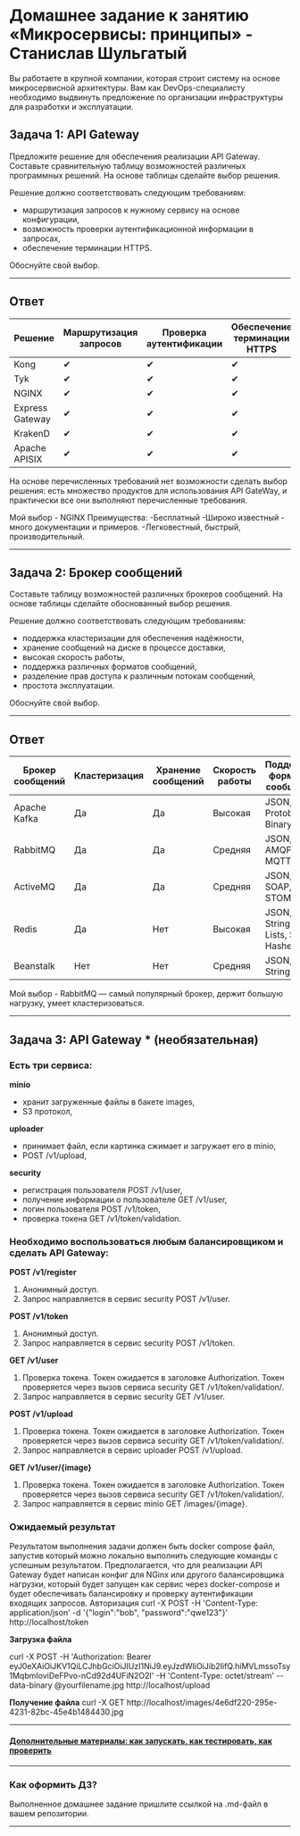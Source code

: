 
# Домашнее задание к занятию «Микросервисы: принципы» - Станислав Шульгатый

Вы работаете в крупной компании, которая строит систему на основе микросервисной архитектуры.
Вам как DevOps-специалисту необходимо выдвинуть предложение по организации инфраструктуры для разработки и эксплуатации.

## Задача 1: API Gateway 

Предложите решение для обеспечения реализации API Gateway. Составьте сравнительную таблицу возможностей различных программных решений. На основе таблицы сделайте выбор решения.

Решение должно соответствовать следующим требованиям:
- маршрутизация запросов к нужному сервису на основе конфигурации,
- возможность проверки аутентификационной информации в запросах,
- обеспечение терминации HTTPS.

Обоснуйте свой выбор.

---
## Ответ

| **Решение** | Маршрутизация запросов | Проверка аутентификации | Обеспечение терминации HTTPS |
|---|---|---|---|
| Kong | ✔ | ✔ | ✔ | 
| Tyk | ✔ | ✔ | ✔ | 
| NGINX | ✔ | ✔ | ✔ | 
| Express Gateway | ✔ | ✔ | ✔ | 
| KrakenD| ✔ | ✔ | ✔ | 
| Apache APISIX | ✔ | ✔ | ✔ | 

На основе перечисленных требований нет возможности сделать выбор решения: есть множество продуктов для использования API GateWay, и практически все они выполняют перечисленные требования.

Мой выбор - NGINX
Преимущества:
-Бесплатный
-Широко известный - много документации и примеров.
-Легковестный, быстрый, производительный. 

---

## Задача 2: Брокер сообщений

Составьте таблицу возможностей различных брокеров сообщений. На основе таблицы сделайте обоснованный выбор решения.

Решение должно соответствовать следующим требованиям:
- поддержка кластеризации для обеспечения надёжности,
- хранение сообщений на диске в процессе доставки,
- высокая скорость работы,
- поддержка различных форматов сообщений,
- разделение прав доступа к различным потокам сообщений,
- простота эксплуатации.

Обоснуйте свой выбор.

---
## Ответ

| Брокер сообщений | Кластеризация | Хранение сообщений | Скорость работы | Поддержка форматов сообщений | Разделение прав доступа | Простота эксплуатации |
|---|---|---|---|---|---|---|
| Apache Kafka | Да | Да | Высокая | JSON, Avro, Protobuf, Binary | Да | Средняя |
| RabbitMQ | Да | Да | Средняя | JSON, XML, AMQP, MQTT | Да | Высокая |
| ActiveMQ | Да | Да | Средняя | JSON, XML, SOAP, STOMP | Да | Средняя |
| Redis | Да | Нет | Высокая | JSON, Strings, Lists, Sets, Hashes | Нет | Высокая |
| Beanstalk | Нет | Нет | Средняя | JSON, Strings | Нет | Средняя |

Мой выбор - RabbitMQ — самый популярный брокер, держит большую
нагрузку, умеет кластеризоваться.

---

## Задача 3: API Gateway * (необязательная)

### Есть три сервиса:

**minio**
- хранит загруженные файлы в бакете images,
- S3 протокол,

**uploader**
- принимает файл, если картинка сжимает и загружает его в minio,
- POST /v1/upload,

**security**
- регистрация пользователя POST /v1/user,
- получение информации о пользователе GET /v1/user,
- логин пользователя POST /v1/token,
- проверка токена GET /v1/token/validation.

### Необходимо воспользоваться любым балансировщиком и сделать API Gateway:

**POST /v1/register**
1. Анонимный доступ.
2. Запрос направляется в сервис security POST /v1/user.

**POST /v1/token**
1. Анонимный доступ.
2. Запрос направляется в сервис security POST /v1/token.

**GET /v1/user**
1. Проверка токена. Токен ожидается в заголовке Authorization. Токен проверяется через вызов сервиса security GET /v1/token/validation/.
2. Запрос направляется в сервис security GET /v1/user.

**POST /v1/upload**
1. Проверка токена. Токен ожидается в заголовке Authorization. Токен проверяется через вызов сервиса security GET /v1/token/validation/.
2. Запрос направляется в сервис uploader POST /v1/upload.

**GET /v1/user/{image}**
1. Проверка токена. Токен ожидается в заголовке Authorization. Токен проверяется через вызов сервиса security GET /v1/token/validation/.
2. Запрос направляется в сервис minio GET /images/{image}.

### Ожидаемый результат

Результатом выполнения задачи должен быть docker compose файл, запустив который можно локально выполнить следующие команды с успешным результатом.
Предполагается, что для реализации API Gateway будет написан конфиг для NGinx или другого балансировщика нагрузки, который будет запущен как сервис через docker-compose и будет обеспечивать балансировку и проверку аутентификации входящих запросов.
Авторизация
curl -X POST -H 'Content-Type: application/json' -d '{"login":"bob", "password":"qwe123"}' http://localhost/token

**Загрузка файла**

curl -X POST -H 'Authorization: Bearer eyJ0eXAiOiJKV1QiLCJhbGciOiJIUzI1NiJ9.eyJzdWIiOiJib2IifQ.hiMVLmssoTsy1MqbmIoviDeFPvo-nCd92d4UFiN2O2I' -H 'Content-Type: octet/stream' --data-binary @yourfilename.jpg http://localhost/upload

**Получение файла**
curl -X GET http://localhost/images/4e6df220-295e-4231-82bc-45e4b1484430.jpg

---

#### [Дополнительные материалы: как запускать, как тестировать, как проверить](https://github.com/netology-code/devkub-homeworks/tree/main/11-microservices-02-principles)

---

### Как оформить ДЗ?

Выполненное домашнее задание пришлите ссылкой на .md-файл в вашем репозитории.

---

